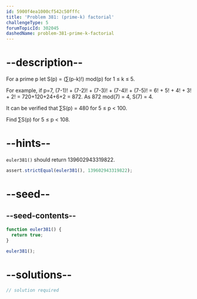 ```yaml
---
id: 5900f4ea1000cf542c50fffc
title: 'Problem 381: (prime-k) factorial'
challengeType: 5
forumTopicId: 302045
dashedName: problem-381-prime-k-factorial
---
```


# --description--

For a prime p let S(p) = (∑(p-k)!) mod(p) for 1 ≤ k ≤ 5.

For example, if p=7, (7-1)! + (7-2)! + (7-3)! + (7-4)! + (7-5)! = 6! + 5! + 4! + 3! + 2! = 720+120+24+6+2 = 872. As 872 mod(7) = 4, S(7) = 4.

It can be verified that ∑S(p) = 480 for 5 ≤ p &lt; 100.

Find ∑S(p) for 5 ≤ p &lt; 108.

# --hints--

`euler381()` should return 139602943319822.

```js
assert.strictEqual(euler381(), 139602943319822);
```

# --seed--

## --seed-contents--

```js
function euler381() {
  return true;
}

euler381();
```

# --solutions--

```js
// solution required
```
